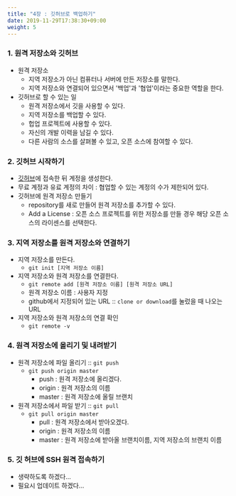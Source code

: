 ```yaml
---
title: "4장 : 깃허브로 백업하기"
date: 2019-11-29T17:38:30+09:00
weight: 5
---
```


### 1. 원격 저장소와 깃허브
- 원격 저장소
    - 지역 저장소가 아닌 컴퓨터나 서버에 만든 저장소를 말한다.
    - 지역 저장소와 연결되어 있으면서 '백업'과 '협업'이라는 중요한 역할을 한다.
- 깃허브로 할 수 있는 일
    - 원격 저장소에서 깃을 사용할 수 있다.
    - 지역 저장소를 백업할 수 있다.
    - 헙업 프로젝트에 사용할 수 있다.
    - 자신의 개발 이력을 남길 수 있다.
    - 다른 사람의 소스를 살펴볼 수 있고, 오픈 소스에 참여할 수 있다.

### 2. 깃허브 시작하기
- [깃허브](https://www.github.com)에 접속한 뒤 계정을 생성한다.
- 무료 계정과 유료 계정의 차이 : 협업할 수 있는 계정의 수가 제한되어 있다.
- 깃허브에 원격 저장소 만들기
    - repository를 새로 만들어 원격 저장소를 추가할 수 있다.
    - Add a License : 오픈 소스 프로젝트를 위한 저장소를 만들 경우 해당 오픈 소스의 라이센스를 선택한다.

### 3. 지역 저장소를 원격 저장소와 연결하기
- 지역 저장소를 만든다.
    - `git init [지역 저장소 이름]`
- 지역 저장소와 원격 저장소를 연결한다.
    - `git remote add [원격 저장소 이름] [원격 저장소 URL]`
    - 원격 저장소 이름 : 사용자 지정
    - github에서 지정되어 있는 URL :: `clone or download`를 눌렀을 때 나오는 URL
- 지역 저장소와 원격 저장소의 연결 확인
    - `git remote -v`

### 4. 원격 저장소에 올리기 및 내려받기
- 원격 저장소에 파일 올리기 :: `git push`
    - `git push origin master`
        - push : 원격 저장소에 올리겠다.
        - origin : 원격 저장소의 이름
        - master : 원격 저장소에 올릴 브랜치
- 원격 저장소에서 파일 받기 :: `git pull`
    - `git pull origin master`
        - pull : 원격 저장소에서 받아오겠다.
        - origin : 원격 저장소의 이름
        - master : 원격 저장소에 받아올 브랜치이름, 지역 저장소의 브랜치 이름


### 5. 깃 허브에 SSH 원격 접속하기
- 생략하도록 하겠다...
- 필요시 업데이트 하겠다...